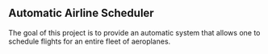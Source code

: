 ## Automatic Airline Scheduler
The goal of this project is to provide an automatic system that allows one to schedule flights for an entire fleet of aeroplanes.
